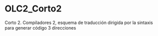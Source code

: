 # OLC2_Corto2
Corto 2.
Compiladores 2, esquema de traducción dirigida por la sintaxis para generar código 3 direcciones
